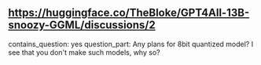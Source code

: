 ## https://huggingface.co/TheBloke/GPT4All-13B-snoozy-GGML/discussions/2

contains_question: yes
question_part: Any plans for 8bit quantized model? I see that you don't make such models, why so?
